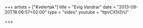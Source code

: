 +++
artists = ["Kvelertak"]
title = "Evig Vandrar"
date = "2013-09-20T18:06:57+02:00"
type = "video"
youtube = "ltpvCX5lZrU"

+++
